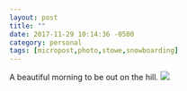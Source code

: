 ```yaml
---
layout: post
title: ""
date: 2017-11-29 10:14:36 -0500
category: personal
tags: [micropost,photo,stowe,snowboarding]
---
```


A beautiful morning to be out on the hill. ![](https://thecave-com.s3.amazonaws.com/Photo-2017-11-29-10-11-B0DDSa94N3wsiM3lTZxM.jpg)

